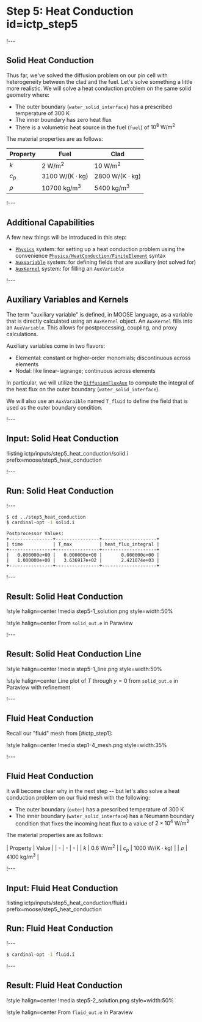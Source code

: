# Step 5: Heat Conduction id=ictp_step5

!---

## Solid Heat Conduction

Thus far, we've solved the diffusion problem on our pin cell with heterogeneity between the clad and the fuel. Let's solve something a little more realistic. We will solve a heat conduction problem on the same solid geometry where:

- The outer boundary (`water_solid_interface`) has a prescribed temperature of $300$ K
- The inner boundary has zero heat flux
- There is a volumetric heat source in the fuel (`fuel`) of $10^8~\text{W}/\text{m}^2$

The material properties are as follows:

| Property | Fuel | Clad |
| - | - | - |
| $k$ | $2~\text{W}/\text{m}^2$ | $10~\text{W}/\text{m}^2$ |
| $c_p$ | $3100~\text{W}/(\text{K} \cdot \text{kg})$ | $2800~\text{W}/(\text{K} \cdot \text{kg})$ |
| $\rho$ | $10700~\text{kg}/\text{m}^3$ | $5400~\text{kg}/\text{m}^3$ |

!---

## Additional Capabilities

A few new things will be introduced in this step:

- [`Physics`](Physics/index.md) system: for setting up a heat conduction problem using the convenience [`Physics/HeatConduction/FiniteElement`](physics/HeatConductionCG.md) syntax
- [`AuxVariable`](AuxVariables/index.md) system: for defining fields that are auxiliary (not solved for)
- [`AuxKernel`](AuxKernels/index.md) system: for filling an `AuxVariable`

!---

## Auxiliary Variables and Kernels

The term "auxiliary variable" is defined, in MOOSE language, as a variable that is directly calculated using an `AuxKernel` object. An `AuxKernel` fills into an `AuxVariable`. This allows for postprocessing, coupling, and proxy calculations.

Auxiliary variables come in two flavors:

- Elemental: constant or higher-order monomials; discontinuous across elements
- Nodal: like linear-lagrange; continuous across elements

In particular, we will utilize the [`DiffusionFluxAux`](DiffusionFluxAux.md) to compute the integral of the heat flux on the outer boundary (`water_solid_interface`).

We will also use an `AuxVaraible` named `T_fluid` to define the field that is used as the outer boundary condition.

!---

## Input: Solid Heat Conduction

!listing ictp/inputs/step5_heat_conduction/solid.i prefix=moose/step5_heat_conduction

!---

## Run: Solid Heat Conduction

!---

```bash
$ cd ../step5_heat_conduction
$ cardinal-opt -i solid.i
```

```
Postprocessor Values:
+----------------+----------------+--------------------+
| time           | T_max          | heat_flux_integral |
+----------------+----------------+--------------------+
|   0.000000e+00 |   0.000000e+00 |       0.000000e+00 |
|   1.000000e+00 |   3.636917e+02 |       2.421074e+03 |
+----------------+----------------+--------------------+
```

!---

## Result: Solid Heat Conduction

!style halign=center
!media step5-1_solution.png style=width:50%

!style halign=center
From `solid_out.e` in Paraview

!---

## Result: Solid Heat Conduction Line

!style halign=center
!media step5-1_line.png style=width:50%

!style halign=center
Line plot of $T$ through $y = 0$ from `solid_out.e` in Paraview with refinement

!---

## Fluid Heat Conduction

Recall our "fluid" mesh from [#ictp_step1]:

!style halign=center
!media step1-4_mesh.png style=width:35%

!---

## Fluid Heat Conduction

It will become clear why in the next step -- but let's also solve a heat conduction problem on our fluid mesh with the following:

- The outer boundary (`outer`) has a prescribed temperature of $300~\text{K}$
- The inner boundary (`water_solid_interface`) has a Neumann boundary condition that fixes the incoming heat flux to a value of $2 \times 10^4~\text{W}/\text{m}^2$

The material properties are as follows:

| Property | Value |
| - | - | - |
| $k$ | $0.6~\text{W}/\text{m}^2$ |
| $c_p$ | $1000~\text{W}/(\text{K} \cdot \text{kg})$ |
| $\rho$ | $4100~\text{kg}/\text{m}^3$ |

!---

## Input: Fluid Heat Conduction

!listing ictp/inputs/step5_heat_conduction/fluid.i prefix=moose/step5_heat_conduction

## Run: Fluid Heat Conduction

!---

```bash
$ cardinal-opt -i fluid.i
```

!---

## Result: Fluid Heat Conduction

!style halign=center
!media step5-2_solution.png style=width:50%

!style halign=center
From `fluid_out.e` in Paraview
